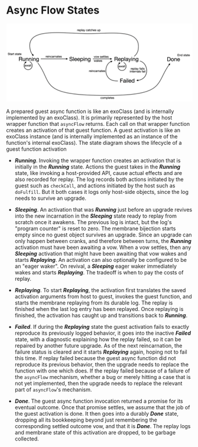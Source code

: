 # Async Flow States

![async flow state diagram](./async-flow-states.png)

 A prepared guest async function is like an exoClass (and is internally implemented by an exoClass). It is primarily represented by the host wrapper function that `asyncFlow` returns. Each call on that wrapper function creates an activation of that guest function. A guest activation is like an exoClass instance (and is internally implemented as an instance of the function's internal exoClass). The state diagram shows the lifecycle of a guest function activation

- ***Running***. Invoking the wrapper function creates an activation that is initially in the ***Running*** state. Actions the guest takes in the ***Running*** state, like invoking a host-provided API, cause actual effects and are also recorded for replay. The log records both actions initiated by the guest such as `checkCall`, and actions initiated by the host such as `doFulfill`. But it both cases it logs only host-side objects, since the log needs to survive an upgrade.

- ***Sleeping***. An activation that was ***Running*** just before an upgrade revives into the new incarnation in the ***Sleeping*** state ready to replay from scratch once it awakens. The previous log is intact, but the log's "program counter" is reset to zero. The membrane bijection starts empty since no guest object survives an upgrade. Since an upgrade can only happen between cranks, and therefore between turns, the ***Running*** activation must have been awaiting a vow. When a vow settles, then any ***Sleeping*** activation that might have been awaiting that vow wakes and starts ***Replaying***. An activation can also optionally be configured to be an "eager waker". On revival, a ***Sleeping*** eager waker immediately wakes and starts ***Replaying***. The tradeoff is when to pay the costs of replay.

- ***Replaying***. To start ***Replaying***, the activation first translates the saved activation arguments from host to guest, invokes the guest function, and starts the membrane replaying from its durable log. The replay is finished when the last log entry has been replayed. Once replaying is finished, the activation has caught up and transitions back to ***Running***.

- ***Failed***. If during the ***Replaying*** state the guest activation fails to exactly reproduce its previously logged behavior, it goes into the inactive ***Failed*** state, with a diagnostic explaining how the replay failed, so it can be repaired by another future upgrade. As of the next reincarnation, the failure status is cleared and it starts ***Replaying*** again, hoping not to fail this time. If replay failed because the guest async function did not reproduce its previous behavior, then the upgrade needs to replace the function with one which does. If the replay failed because of a failure of the `asyncFlow` mechanism, whether a bug or merely hitting a case that is not yet implemented, then the upgrade needs to replace the relevant part of `asyncFlow`'s mechanism.

- ***Done***. The guest async function invocation returned a promise for its eventual outcome. Once that promise settles, we assume that the job of the guest activation is done. It then goes into a durably ***Done*** state, dropping all its bookkeeping beyond just remembering the corresponding settled outcome vow, and that it is ***Done***. The replay logs and membrane state of this activation are dropped, to be garbage collected.
